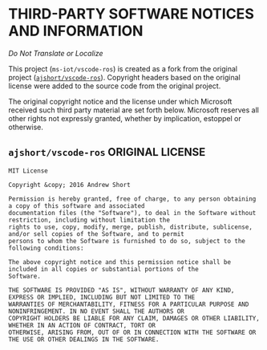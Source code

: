 # THIRD-PARTY SOFTWARE NOTICES AND INFORMATION

*Do Not Translate or Localize*

This project (`ms-iot/vscode-ros`) is created as a fork from the original project ([`ajshort/vscode-ros`](https://github.com/ajshort/vscode-ros)). Copyright headers based on the original license were added to the source code from the original project.

The original copyright notice and the license under which Microsoft received such third party material are set forth below. Microsoft reserves all other rights not expressly granted, whether by implication, estoppel or otherwise.

## `ajshort/vscode-ros` ORIGINAL LICENSE
```
MIT License

Copyright &copy; 2016 Andrew Short

Permission is hereby granted, free of charge, to any person obtaining a copy of this software and associated
documentation files (the "Software"), to deal in the Software without restriction, including without limitation the
rights to use, copy, modify, merge, publish, distribute, sublicense, and/or sell copies of the Software, and to permit
persons to whom the Software is furnished to do so, subject to the following conditions:

The above copyright notice and this permission notice shall be included in all copies or substantial portions of the
Software.

THE SOFTWARE IS PROVIDED "AS IS", WITHOUT WARRANTY OF ANY KIND, EXPRESS OR IMPLIED, INCLUDING BUT NOT LIMITED TO THE
WARRANTIES OF MERCHANTABILITY, FITNESS FOR A PARTICULAR PURPOSE AND NONINFRINGEMENT. IN NO EVENT SHALL THE AUTHORS OR
COPYRIGHT HOLDERS BE LIABLE FOR ANY CLAIM, DAMAGES OR OTHER LIABILITY, WHETHER IN AN ACTION OF CONTRACT, TORT OR
OTHERWISE, ARISING FROM, OUT OF OR IN CONNECTION WITH THE SOFTWARE OR THE USE OR OTHER DEALINGS IN THE SOFTWARE.
```

